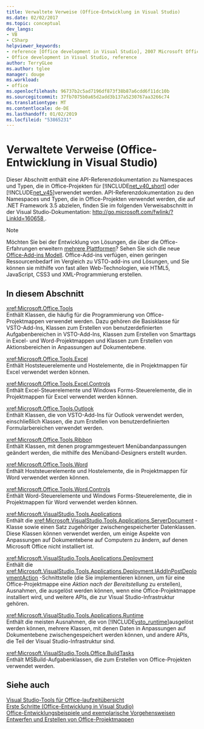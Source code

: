 ```yaml
---
title: Verwaltete Verweise (Office-Entwicklung in Visual Studio)
ms.date: 02/02/2017
ms.topic: conceptual
dev_langs:
- VB
- CSharp
helpviewer_keywords:
- reference [Office development in Visual Studio], 2007 Microsoft Office system
- Office development in Visual Studio, reference
author: TerryGLee
ms.author: tglee
manager: douge
ms.workload:
- office
ms.openlocfilehash: 96737b2c5ad7196df873f38b87a6cdd6f11dc10b
ms.sourcegitcommit: 37fb7075b0a65d2add3b137a5230767aa3266c74
ms.translationtype: MT
ms.contentlocale: de-DE
ms.lasthandoff: 01/02/2019
ms.locfileid: "53865231"
---
```

# <a name="managed-reference-office-development-in-visual-studio"></a>Verwaltete Verweise (Office-Entwicklung in Visual Studio)
  Dieser Abschnitt enthält eine API-Referenzdokumentation zu Namespaces und Typen, die in Office-Projekten für [!INCLUDE[net_v40_short](../sharepoint/includes/net-v40-short-md.md)] oder [!INCLUDE[net_v45](../vsto/includes/net-v45-md.md)]verwendet werden. API-Referenzdokumentation zu den Namespaces und Typen, die in Office-Projekten verwendet werden, die auf .NET Framework 3.5 abzielen, finden Sie im folgenden Verweisabschnitt in der Visual Studio-Dokumentation: [ http://go.microsoft.com/fwlink/?LinkId=160658 ](http://go.microsoft.com/fwlink/?LinkId=160658).  
  
> [!NOTE]  
>  Möchten Sie bei der Entwicklung von Lösungen, die über die Office-Erfahrungen erweitern [mehrere Plattformen](https://dev.office.com/add-in-availability)? Sehen Sie sich die neue [Office-Add-ins Modell](https://dev.office.com/docs/add-ins/overview/office-add-ins). Office-Add-ins verfügen, einen geringen Ressourcenbedarf im Vergleich zu VSTO-add-ins und Lösungen, und Sie können sie mithilfe von fast allen Web-Technologien, wie HTML5, JavaScript, CSS3 und XML-Programmierung erstellen.  
  
## <a name="in-this-section"></a>In diesem Abschnitt  
 <xref:Microsoft.Office.Tools>  
 Enthält Klassen, die häufig für die Programmierung von Office-Projektmappen verwendet werden. Dazu gehören die Basisklasse für VSTO-Add-Ins, Klassen zum Erstellen von benutzerdefinierten Aufgabenbereichen in VSTO-Add-Ins, Klassen zum Erstellen von Smarttags in Excel- und Word-Projektmappen und Klassen zum Erstellen von Aktionsbereichen in Anpassungen auf Dokumentebene.  
  
 <xref:Microsoft.Office.Tools.Excel>  
 Enthält Hoststeuerelemente und Hostelemente, die in Projektmappen für Excel verwendet werden können.  
  
 <xref:Microsoft.Office.Tools.Excel.Controls>  
 Enthält Excel-Steuerelemente und Windows Forms-Steuerelemente, die in Projektmappen für Excel verwendet werden können.  
  
 <xref:Microsoft.Office.Tools.Outlook>  
 Enthält Klassen, die von VSTO-Add-Ins für Outlook verwendet werden, einschließlich Klassen, die zum Erstellen von benutzerdefinierten Formularbereichen verwendet werden.  
  
 <xref:Microsoft.Office.Tools.Ribbon>  
 Enthält Klassen, mit denen programmgesteuert Menübandanpassungen geändert werden, die mithilfe des Menüband-Designers erstellt wurden.  
  
 <xref:Microsoft.Office.Tools.Word>  
 Enthält Hoststeuerelemente und Hostelemente, die in Projektmappen für Word verwendet werden können.  
  
 <xref:Microsoft.Office.Tools.Word.Controls>  
 Enthält Word-Steuerelemente und Windows Forms-Steuerelemente, die in Projektmappen für Word verwendet werden können.  
  
 <xref:Microsoft.VisualStudio.Tools.Applications>  
 Enthält die <xref:Microsoft.VisualStudio.Tools.Applications.ServerDocument> -Klasse sowie einen Satz zugehöriger zwischengespeicherter Datenklassen. Diese Klassen können verwendet werden, um einige Aspekte von Anpassungen auf Dokumentebene auf Computern zu ändern, auf denen Microsoft Office nicht installiert ist.  
  
 <xref:Microsoft.VisualStudio.Tools.Applications.Deployment>  
 Enthält die <xref:Microsoft.VisualStudio.Tools.Applications.Deployment.IAddInPostDeploymentAction> -Schnittstelle (die Sie implementieren können, um für eine Office-Projektmappe eine *Aktion nach der Bereitstellung* zu erstellen), Ausnahmen, die ausgelöst werden können, wenn eine Office-Projektmappe installiert wird, und weitere APIs, die zur Visual Studio-Infrastruktur gehören.  
  
 <xref:Microsoft.VisualStudio.Tools.Applications.Runtime>  
 Enthält die meisten Ausnahmen, die von [!INCLUDE[vsto_runtime](../vsto/includes/vsto-runtime-md.md)]ausgelöst werden können, mehrere Klassen, mit denen Daten in Anpassungen auf Dokumentebene zwischengespeichert werden können, und andere APIs, die Teil der Visual Studio-Infrastruktur sind.  
  
 <xref:Microsoft.VisualStudio.Tools.Office.BuildTasks>  
 Enthält MSBuild-Aufgabenklassen, die zum Erstellen von Office-Projekten verwendet werden.  
  
## <a name="see-also"></a>Siehe auch  
 [Visual Studio-Tools für Office-laufzeitübersicht](../vsto/visual-studio-tools-for-office-runtime-overview.md)   
 [Erste Schritte &#40;Office-Entwicklung in Visual Studio&#41;](../vsto/getting-started-office-development-in-visual-studio.md)   
 [Office-Entwicklungsbeispiele und exemplarische Vorgehensweisen](../vsto/office-development-samples-and-walkthroughs.md)   
 [Entwerfen und Erstellen von Office-Projektmappen](../vsto/designing-and-creating-office-solutions.md)  
